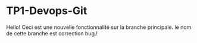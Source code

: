 # TP1-Devops-Git
Hello!
Ceci est une nouvelle fonctionnalité sur la branche principale.
le nom de cette branche est correction bug.!

